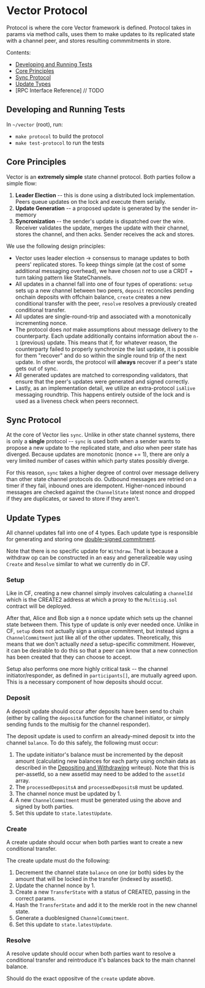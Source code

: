 # Vector Protocol

Protocol is where the core Vector framework is defined. Protocol takes in params via method calls, uses them to make updates to its replicated state with a channel peer, and stores resulting commmitments in store.

Contents:

- [Developing and Running Tests](https://github.com/connext/vector/tree/master/modules/protocol#developing-and-running-tests)
- [Core Principles](https://github.com/connext/vector/tree/master/modules/protocol#core-principles)
- [Sync Protocol](https://github.com/connext/vector/tree/master/modules/protocol#sync)
- [Update Types](https://github.com/connext/vector/tree/master/modules/protocol#update-types)
- [RPC Interface Reference] // TODO

## Developing and Running Tests

In `~/vector` (root), run:

- `make protocol` to build the protocol
- `make test-protocol` to run the tests

## Core Principles

Vector is an **extremely simple** state channel protocol. Both parties follow a simple flow:

1. **Leader Election** -- this is done using a distributed lock implementation. Peers queue updates on the lock and execute them serially.
2. **Update Generation** -- a proposed update is generated by the sender in-memory
3. **Syncronization** -- the sender's update is dispatched over the wire. Receiver validates the update, merges the update with their channel, stores the channel, and then acks. Sender receives the ack and stores.

We use the following design principles:

- Vector uses leader election -> consensus to manage updates to both peers' replicated stores. To keep things simple (at the cost of some additional messaging overhead), we have chosen _not_ to use a CRDT + turn taking pattern like StateChannels.
- All updates in a channel fall into one of four types of operations: `setup` sets up a new channel between two peers, `deposit` reconciles pending onchain deposits with offchain balance, `create` creates a new conditional transfer with the peer, `resolve` resolves a previously created conditional transfer.
- All updates are single-round-trip and associated with a monotonically incrementing nonce.
- The protocol does _not_ make assumptions about message delivery to the counterparty. Each update additionally contains information about the `n-1` (previous) update. This means that if, for whatever reason, the counterparty failed to properly synchronize the last update, it is possible for them "recover" and do so within the single round trip of the next update. In other words, the protocol will **always** recover if a peer's state gets out of sync.
- All generated updates are matched to corresponding validators, that ensure that the peer's updates were generated and signed correctly.
- Lastly, as an implementation detail, we utilize an extra-protocol `isAlive` messaging roundtrip. This happens entirely outside of the lock and is used as a liveness check when peers reconnect.

## Sync Protocol

At the core of Vector lies `sync`. Unlike in other state channel systems, there is only a **single** protocol -- `sync` is used both when a sender wants to propose a new update to the replicated state, and _also_ when peer state has diverged. Because updates are monotonic (nonce += 1), there are only a very limited number of cases within which party states possibly diverge.

For this reason, `sync` takes a higher degree of control over message delivery than other state channel protocols do. Outbound messages are retried on a timer if they fail, inbound ones are idempotent. Higher-nonced inbound messages are checked against the `ChannelState` latest nonce and dropped if they are duplicates, or saved to store if they aren't.

## Update Types

All channel updates fall into one of 4 types. Each update type is responsible for generating and storing one [double-signed commitment](https://github.com/connext/vector/blob/master/modules/contracts/README.md#commitments).

Note that there is no specific update for `Withdraw`. That is because a withdraw op can be constructed in an easy and generalizeable way using `Create` and `Resolve` similar to what we currently do in CF.

### Setup

Like in CF, creating a new channel simply involves calculating a `channelId` which is the CREATE2 address at which a proxy to the `Multisig.sol` contract will be deployed.

After that, Alice and Bob sign a `0` nonce update which sets up the channel state between them. This type of update is only ever needed once. Unlike in CF, `setup` does not actually sign a unique commitment, but instead signs a `ChannelCommitment` just like all of the other updates. Theoretically, this means that we don't actually _need_ a setup-specific commitment. However, it can be desirable to do this so that a peer can know that a new connection has been created that they can choose to accept.

Setup also performs one more highly critical task -- the channel initiator/responder, as defined in `participants[]`, are mutually agreed upon. This is a necessary component of how deposits should occur.

### Deposit

A deposit update should occur after deposits have been send to chain (either by calling the `depositA` function for the channel initiator, or simply sending funds to the multisig for the channel responder).

The deposit update is used to confirm an already-mined deposit tx into the channel `balance`. To do this safely, the following must occur:

1. The update initiator's balance must be incremented by the deposit amount (calculating new balances for each party using onchain data as described in the [Depositing and Withdrawing](https://github.com/connext/vector/blob/master/modules/contracts/README.md#depositing-and-withdrawing) writeup). Note that this is per-assetId, so a new assetId may need to be added to the `assetId` array.
2. The `processedDepositsA` and `processedDepositsB` must be updated.
3. The channel nonce must be updated by 1.
4. A new `ChannelCommitment` must be generated using the above and signed by both parties.
5. Set this update to `state.latestUpdate`.

### Create

A create update should occur when both parties want to create a new conditional transfer.

The create update must do the following:

1. Decrement the channel state `balance` on one (or both) sides by the amount that will be locked in the transfer (indexed by assetId).
2. Update the channel nonce by 1.
3. Create a new `TransferState` with a status of CREATED, passing in the correct params.
4. Hash the `TransferState` and add it to the merkle root in the new channel state.
5. Generate a duoblesigned `ChannelCommitment`.
6. Set this update to `state.latestUpdate`.

### Resolve

A resolve update should occur when both parties want to resolve a conditional transfer and reintroduce it's balances back to the main channel balance.

Should do the exact oppositve of the `create` update above.
